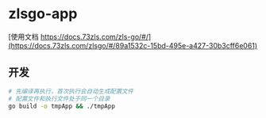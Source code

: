 # zlsgo-app

[使用文档 https://docs.73zls.com/zls-go/#/](https://docs.73zls.com/zlsgo/#/89a1532c-15bd-495e-a427-30b3cff6e061)


## 开发

```bash
# 先编译再执行，首次执行会自动生成配置文件
# 配置文件和执行文件处于同一个目录
go build -o tmpApp && ./tmpApp
```